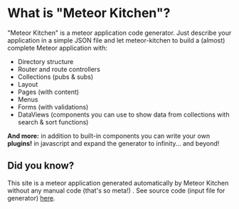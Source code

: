 What is "Meteor Kitchen"?
=========================

"Meteor Kitchen" is a meteor application code generator. Just describe your application in a simple JSON file and let meteor-kitchen to build a (almost) complete Meteor application with:

- Directory structure
- Router and route controllers
- Collections (pubs & subs)
- Layout
- Pages (with content)
- Menus
- Forms (with validations)
- DataViews (components you can use to show data from collections with search & sort functions)

**And more:** in addition to built-in components you can write your own **plugins!** in javascript and expand the generator to infinity... and beyond!

Did you know?
-------------

This site is a meteor application generated automatically by Meteor Kitchen without any manual code (that's so meta!) . See source code (input file for generator) <a href="https://github.com/perak/kitchen-site" target="_blank">here</a>.
